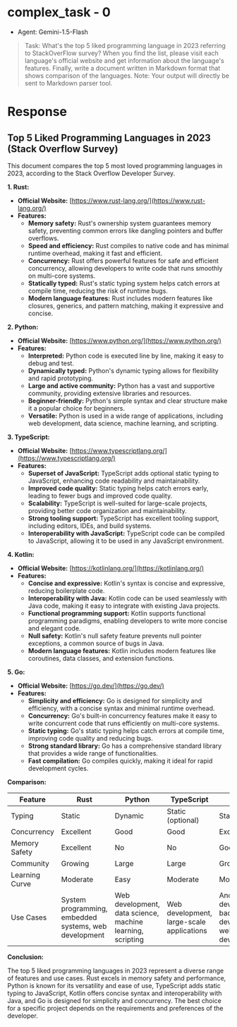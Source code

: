 
# complex_task - 0

- Agent: Gemini-1.5-Flash

> Task: What's the top 5 liked programming language in 2023 referring to StackOverFlow survey? When you find the list, please visit each language's official website and get information about the language's features. Finally, write a document written in Markdown format that shows comparison of the languages. Note: Your output will directly be sent to Markdown parser tool.

# Response

## Top 5 Liked Programming Languages in 2023 (Stack Overflow Survey)

This document compares the top 5 most loved programming languages in 2023, according to the Stack Overflow Developer Survey. 

**1. Rust:**

* **Official Website:** [https://www.rust-lang.org/](https://www.rust-lang.org/)
* **Features:**
    * **Memory safety:** Rust's ownership system guarantees memory safety, preventing common errors like dangling pointers and buffer overflows.
    * **Speed and efficiency:** Rust compiles to native code and has minimal runtime overhead, making it fast and efficient.
    * **Concurrency:** Rust offers powerful features for safe and efficient concurrency, allowing developers to write code that runs smoothly on multi-core systems.
    * **Statically typed:** Rust's static typing system helps catch errors at compile time, reducing the risk of runtime bugs.
    * **Modern language features:** Rust includes modern features like closures, generics, and pattern matching, making it expressive and concise.

**2. Python:**

* **Official Website:** [https://www.python.org/](https://www.python.org/)
* **Features:**
    * **Interpreted:** Python code is executed line by line, making it easy to debug and test.
    * **Dynamically typed:** Python's dynamic typing allows for flexibility and rapid prototyping.
    * **Large and active community:** Python has a vast and supportive community, providing extensive libraries and resources.
    * **Beginner-friendly:** Python's simple syntax and clear structure make it a popular choice for beginners.
    * **Versatile:** Python is used in a wide range of applications, including web development, data science, machine learning, and scripting.

**3. TypeScript:**

* **Official Website:** [https://www.typescriptlang.org/](https://www.typescriptlang.org/)
* **Features:**
    * **Superset of JavaScript:** TypeScript adds optional static typing to JavaScript, enhancing code readability and maintainability.
    * **Improved code quality:** Static typing helps catch errors early, leading to fewer bugs and improved code quality.
    * **Scalability:** TypeScript is well-suited for large-scale projects, providing better code organization and maintainability.
    * **Strong tooling support:** TypeScript has excellent tooling support, including editors, IDEs, and build systems.
    * **Interoperability with JavaScript:** TypeScript code can be compiled to JavaScript, allowing it to be used in any JavaScript environment.

**4. Kotlin:**

* **Official Website:** [https://kotlinlang.org/](https://kotlinlang.org/)
* **Features:**
    * **Concise and expressive:** Kotlin's syntax is concise and expressive, reducing boilerplate code.
    * **Interoperability with Java:** Kotlin code can be used seamlessly with Java code, making it easy to integrate with existing Java projects.
    * **Functional programming support:** Kotlin supports functional programming paradigms, enabling developers to write more concise and elegant code.
    * **Null safety:** Kotlin's null safety feature prevents null pointer exceptions, a common source of bugs in Java.
    * **Modern language features:** Kotlin includes modern features like coroutines, data classes, and extension functions.

**5. Go:**

* **Official Website:** [https://go.dev/](https://go.dev/)
* **Features:**
    * **Simplicity and efficiency:** Go is designed for simplicity and efficiency, with a concise syntax and minimal runtime overhead.
    * **Concurrency:** Go's built-in concurrency features make it easy to write concurrent code that runs efficiently on multi-core systems.
    * **Static typing:** Go's static typing helps catch errors at compile time, improving code quality and reducing bugs.
    * **Strong standard library:** Go has a comprehensive standard library that provides a wide range of functionalities.
    * **Fast compilation:** Go compiles quickly, making it ideal for rapid development cycles.

**Comparison:**

| Feature | Rust | Python | TypeScript | Kotlin | Go |
|---|---|---|---|---|---|
| Typing | Static | Dynamic | Static (optional) | Static | Static |
| Concurrency | Excellent | Good | Good | Excellent | Excellent |
| Memory Safety | Excellent | No | No | Good | Good |
| Community | Growing | Large | Large | Growing | Large |
| Learning Curve | Moderate | Easy | Moderate | Moderate | Easy |
| Use Cases | System programming, embedded systems, web development | Web development, data science, machine learning, scripting | Web development, large-scale applications | Android development, backend development, web development | System programming, web development, cloud computing |

**Conclusion:**

The top 5 liked programming languages in 2023 represent a diverse range of features and use cases. Rust excels in memory safety and performance, Python is known for its versatility and ease of use, TypeScript adds static typing to JavaScript, Kotlin offers concise syntax and interoperability with Java, and Go is designed for simplicity and concurrency. The best choice for a specific project depends on the requirements and preferences of the developer.

